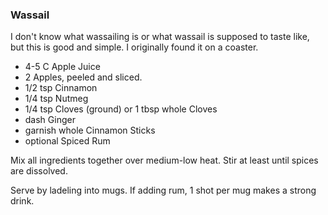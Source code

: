 ### Wassail

I don't know what wassailing is or what wassail is supposed to taste like, but this is good and simple. I originally found it on a coaster.

- 4-5 C Apple Juice
- 2   Apples, peeled and sliced.
- 1/2 tsp Cinnamon
- 1/4 tsp Nutmeg
- 1/4 tsp Cloves (ground) or 1 tbsp whole Cloves
- dash Ginger
- garnish whole Cinnamon Sticks
- optional Spiced Rum

Mix all ingredients together over medium-low heat. Stir at least until spices are dissolved.

Serve by ladeling into mugs. If adding rum, 1 shot per mug makes a strong drink.
